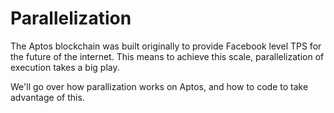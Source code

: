 # Parallelization

The Aptos blockchain was built originally to provide Facebook level TPS for the future of the internet.  This means to achieve this scale, parallelization of execution takes a big play.

We'll go over how parallization works on Aptos, and how to code to take advantage of this.
